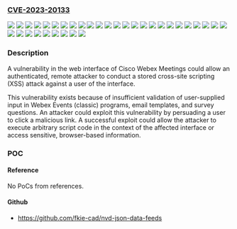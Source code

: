 ### [CVE-2023-20133](https://cve.mitre.org/cgi-bin/cvename.cgi?name=CVE-2023-20133)
![](https://img.shields.io/static/v1?label=Product&message=Cisco%20Webex%20Meetings&color=blue)
![](https://img.shields.io/static/v1?label=Version&message=39.10%20&color=brightgreen)
![](https://img.shields.io/static/v1?label=Version&message=39.11%20&color=brightgreen)
![](https://img.shields.io/static/v1?label=Version&message=39.6%20&color=brightgreen)
![](https://img.shields.io/static/v1?label=Version&message=39.7%20&color=brightgreen)
![](https://img.shields.io/static/v1?label=Version&message=39.7.4%20&color=brightgreen)
![](https://img.shields.io/static/v1?label=Version&message=39.7.7%20&color=brightgreen)
![](https://img.shields.io/static/v1?label=Version&message=39.8%20&color=brightgreen)
![](https://img.shields.io/static/v1?label=Version&message=39.8.2%20&color=brightgreen)
![](https://img.shields.io/static/v1?label=Version&message=39.8.3%20&color=brightgreen)
![](https://img.shields.io/static/v1?label=Version&message=39.8.4%20&color=brightgreen)
![](https://img.shields.io/static/v1?label=Version&message=39.9%20&color=brightgreen)
![](https://img.shields.io/static/v1?label=Version&message=39.9.1%20&color=brightgreen)
![](https://img.shields.io/static/v1?label=Version&message=40.1%20&color=brightgreen)
![](https://img.shields.io/static/v1?label=Version&message=40.2%20&color=brightgreen)
![](https://img.shields.io/static/v1?label=Version&message=40.4%20&color=brightgreen)
![](https://img.shields.io/static/v1?label=Version&message=40.4.10%20&color=brightgreen)
![](https://img.shields.io/static/v1?label=Version&message=40.6%20&color=brightgreen)
![](https://img.shields.io/static/v1?label=Version&message=40.6.2%20&color=brightgreen)
![](https://img.shields.io/static/v1?label=Version&message=42.10%20&color=brightgreen)
![](https://img.shields.io/static/v1?label=Version&message=42.11%20&color=brightgreen)
![](https://img.shields.io/static/v1?label=Version&message=42.12%20&color=brightgreen)
![](https://img.shields.io/static/v1?label=Version&message=42.6%20&color=brightgreen)
![](https://img.shields.io/static/v1?label=Version&message=42.7%20&color=brightgreen)
![](https://img.shields.io/static/v1?label=Version&message=42.8%20&color=brightgreen)
![](https://img.shields.io/static/v1?label=Version&message=42.9%20&color=brightgreen)
![](https://img.shields.io/static/v1?label=Version&message=43.1%20&color=brightgreen)
![](https://img.shields.io/static/v1?label=Version&message=43.2%20&color=brightgreen)
![](https://img.shields.io/static/v1?label=Version&message=43.3%20&color=brightgreen)
![](https://img.shields.io/static/v1?label=Version&message=43.4%20&color=brightgreen)
![](https://img.shields.io/static/v1?label=Version&message=43.4.1%20&color=brightgreen)
![](https://img.shields.io/static/v1?label=Version&message=43.4.2%20&color=brightgreen)
![](https://img.shields.io/static/v1?label=Version&message=43.5.0%20&color=brightgreen)
![](https://img.shields.io/static/v1?label=Vulnerability&message=Improper%20Neutralization%20of%20Input%20During%20Web%20Page%20Generation%20('Cross-site%20Scripting')&color=brightgreen)

### Description

A vulnerability in the web interface of Cisco Webex Meetings could allow an authenticated, remote attacker to conduct a stored cross-site scripting (XSS) attack against a user of the interface. This vulnerability exists because of insufficient validation of user-supplied input in Webex Events (classic) programs, email templates, and survey questions. An attacker could exploit this vulnerability by persuading a user to click a malicious link. A successful exploit could allow the attacker to execute arbitrary script code in the context of the affected interface or access sensitive, browser-based information.

### POC

#### Reference
No PoCs from references.

#### Github
- https://github.com/fkie-cad/nvd-json-data-feeds


